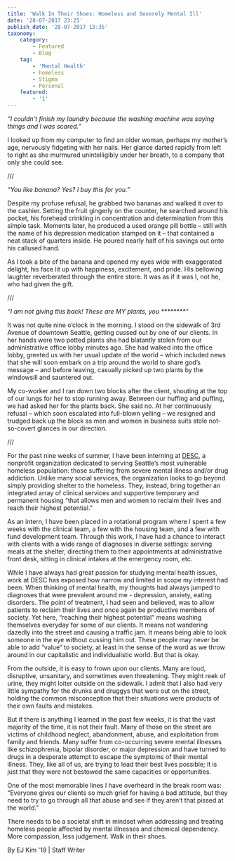 ```yaml
---
title: 'Walk In Their Shoes: Homeless and Severely Mental Ill'
date: '28-07-2017 23:25'
publish_date: '28-07-2017 13:35'
taxonomy:
    category:
        - Featured
        - Blog
    tag:
        - 'Mental Health'
        - homeless
        - Stigma
        - Personal
    featured:
        - '1'
---
```


_“I couldn’t finish my laundry because the washing machine was saying things and I was scared.”_
 
I looked up from my computer to find an older woman, perhaps my mother’s age, nervously fidgeting with her nails. Her glance darted rapidly from left to right as she murmured unintelligibly under her breath, to a company that only she could see. 

///

_“You like banana? Yes? I buy this for you.”_

Despite my profuse refusal, he grabbed two bananas and walked it over to the cashier. Setting the fruit gingerly on the counter, he searched around his pocket, his forehead crinkling in concentration and determination from this simple task. Moments later, he produced a used orange pill bottle – still with the name of his depression medication stamped on it – that contained a neat stack of quarters inside. He poured nearly half of his savings out onto his callused hand. 

As I took a bite of the banana and opened my eyes wide with exaggerated delight, his face lit up with happiness, excitement, and pride. His bellowing laughter reverberated through the entire store. It was as if it was I, not he, who had given the gift.  

///

 _“I am not giving this back! These are MY plants, you ********”_ 

It was not quite nine o’clock in the morning. I stood on the sidewalk of 3rd Avenue of downtown Seattle, getting cussed out by one of our clients. In her hands were two potted plants she had blatantly stolen from our administrative office lobby minutes ago. She had walked into the office lobby, greeted us with her usual update of the world – which included news that she will soon embark on a trip around the world to share god’s message – and before leaving, casually picked up two plants by the windowsill and sauntered out. 

My co-worker and I ran down two blocks after the client, shouting at the top of our lungs for her to stop running away. Between our huffing and puffing, we had asked her for the plants back. She said no. At her continuously refusal – which soon escalated into full-blown yelling – we resigned and trudged back up the block as men and women in business suits stole not-so-covert glances in our direction. 

///

For the past nine weeks of summer, I have been interning at [DESC](desc.org), a nonprofit organization dedicated to serving Seattle’s most vulnerable homeless population: those suffering from severe mental illness and/or drug addiction. Unlike many social services, the organization looks to go beyond simply providing shelter to the homeless. They, instead, bring together an integrated array of clinical services and supportive temporary and permanent housing “that allows men and women to reclaim their lives and reach their highest potential.” 

As an intern, I have been placed in a rotational program where I spent a few weeks with the clinical team, a few with the housing team, and a few with fund development team. Through this work, I have had a chance to interact with clients with a wide range of diagnoses in diverse settings: serving meals at the shelter, directing them to their appointments at administrative front desk, sitting in clinical intakes at the emergency room, etc.  

While I have always had great passion for studying mental health issues, work at DESC has exposed how narrow and limited in scope my interest had been. When thinking of mental health, my thoughts had always jumped to diagnoses that were prevalent around me - depression, anxiety, eating disorders. The point of treatment, I had seen and believed, was to allow patients to reclaim their lives and once again be productive members of society. Yet here, “reaching their highest potential” means washing themselves everyday for some of our clients. It means not wandering dazedly into the street and causing a traffic jam. It means being able to look someone in the eye without cussing him out. 
These people may never be able to add “value” to society, at least in the sense of the word as we throw around in our capitalistic and individualistic world. But that is okay. 

From the outside, it is easy to frown upon our clients. Many are loud, disruptive, unsanitary, and sometimes even threatening. They might reek of urine, they might loiter outside on the sidewalk. I admit that I also had very little sympathy for the drunks and druggys that were out on the street, holding the common misconception that their situations were products of their own faults and mistakes. 

But if there is anything I learned in the past few weeks, it is that the vast majority of the time, it is not their fault. Many of those on the street are victims of childhood neglect, abandonment, abuse, and exploitation from family and friends. Many suffer from co-occurring severe mental illnesses like schizophrenia, bipolar disorder, or major depression and have turned to drugs in a desperate attempt to  escape the symptoms of their mental illness. They, like all of us, are trying to lead their best lives possible; it is just that they were not bestowed the same capacities or opportunities. 

One of the most memorable lines I have overheard in the break room was: “Everyone gives our clients so much grief for having a bad attitude, but they need to try to go through all that abuse and see if they aren’t that pissed at the world.” 
 
There needs to be a societal shift in mindset when addressing and treating homeless people affected by mental illnesses and chemical dependency. More compassion, less judgement. Walk in their shoes. 


By EJ Kim '19 | Staff Writer
